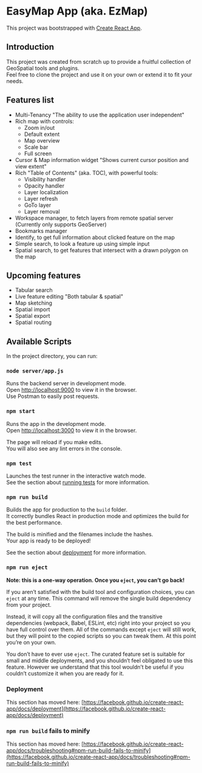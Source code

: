 # EasyMap App (aka. EzMap)

This project was bootstrapped with [Create React App](https://github.com/facebook/create-react-app).

## Introduction

This project was created from scratch up to provide a fruitful collection of GeoSpatial tools and plugins.\
Feel free to clone the project and use it on your own or extend it to fit your needs.

## Features list

* Multi-Tenancy "The ability to use the application user independent"
* Rich map with controls:
  * Zoom in/out
  * Default extent
  * Map overview
  * Scale bar
  * Full screen
* Cursor & Map information widget "Shows current cursor position and view extent"
* Rich "Table of Contents" (aka. TOC), with powerful tools:
  * Visibility handler
  * Opacity handler
  * Layer localization
  * Layer refresh
  * GoTo layer
  * Layer removal
* Workspace manager, to fetch layers from remote spatial server (Currently only supports GeoServer)
* Bookmarks manager
* Identify, to get full information about clicked feature on the map
* Simple search, to look a feature up using simple input
* Spatial search, to get features that intersect with a drawn polygon on the map

## Upcoming features

* Tabular search
* Live feature editing "Both tabular & spatial"
* Map sketching
* Spatial import
* Spatial export
* Spatial routing

## Available Scripts

In the project directory, you can run:

### `node server/app.js`

Runs the backend server in development mode.\
Open [http://localhost:9000](http://localhost:9000) to view it in the browser.\
Use Postman to easily post requests.

### `npm start`

Runs the app in the development mode.\
Open [http://localhost:3000](http://localhost:3000) to view it in the browser.

The page will reload if you make edits.\
You will also see any lint errors in the console.

### `npm test`

Launches the test runner in the interactive watch mode.\
See the section about [running tests](https://facebook.github.io/create-react-app/docs/running-tests) for more information.

### `npm run build`

Builds the app for production to the `build` folder.\
It correctly bundles React in production mode and optimizes the build for the best performance.

The build is minified and the filenames include the hashes.\
Your app is ready to be deployed!

See the section about [deployment](https://facebook.github.io/create-react-app/docs/deployment) for more information.

### `npm run eject`

**Note: this is a one-way operation. Once you `eject`, you can’t go back!**

If you aren’t satisfied with the build tool and configuration choices, you can `eject` at any time. This command will remove the single build dependency from your project.

Instead, it will copy all the configuration files and the transitive dependencies (webpack, Babel, ESLint, etc) right into your project so you have full control over them. All of the commands except `eject` will still work, but they will point to the copied scripts so you can tweak them. At this point you’re on your own.

You don’t have to ever use `eject`. The curated feature set is suitable for small and middle deployments, and you shouldn’t feel obligated to use this feature. However we understand that this tool wouldn’t be useful if you couldn’t customize it when you are ready for it.

### Deployment

This section has moved here: [https://facebook.github.io/create-react-app/docs/deployment](https://facebook.github.io/create-react-app/docs/deployment)

### `npm run build` fails to minify

This section has moved here: [https://facebook.github.io/create-react-app/docs/troubleshooting#npm-run-build-fails-to-minify](https://facebook.github.io/create-react-app/docs/troubleshooting#npm-run-build-fails-to-minify)
